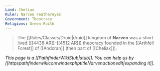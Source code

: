 ```yaml
---
Land: Cheliax
Ruler: Narven Feathereyes
Government: Theocracy
Religions: Green Faith
---
```


> The [[Rules/Classes/Druid|druid]] kingdom of **Narven** was a short-lived ([[4438 AR]]–[[4512 AR]]) theocracy founded in the [[Arthfell Forest]] of [[Andoran]] (then part of [[Cheliax]]).



*This page is a [[PathfinderWikiStub|stub]]. You can help us by [[httpspathfinderwikicomwindexphptitleNarvenactionedit|expanding it]].*








